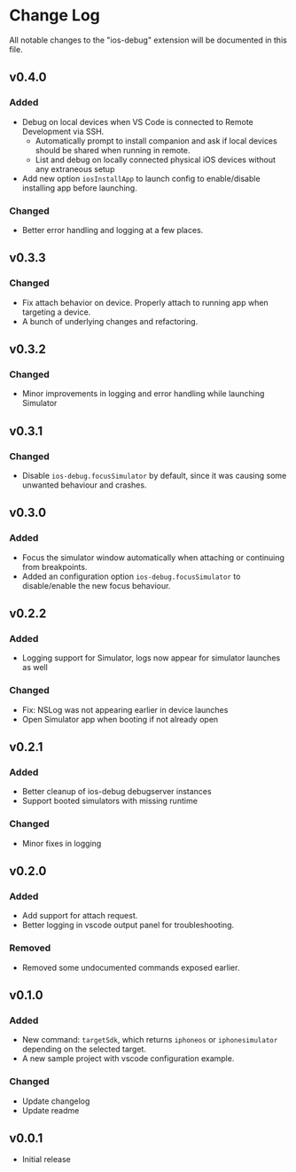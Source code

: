 # Change Log

All notable changes to the "ios-debug" extension will be documented in this file.

## v0.4.0
### Added
- Debug on local devices when VS Code is connected to Remote Development via SSH.
  - Automatically prompt to install companion and ask if local devices should be shared when running in remote.
  - List and debug on locally connected physical iOS devices without any extraneous setup
- Add new option `iosInstallApp` to launch config to enable/disable installing app before launching.

### Changed
- Better error handling and logging at a few places.

## v0.3.3
### Changed
- Fix attach behavior on device. Properly attach to running app when targeting a device.
- A bunch of underlying changes and refactoring.

## v0.3.2
### Changed
- Minor improvements in logging and error handling while launching Simulator

## v0.3.1
### Changed
- Disable `ios-debug.focusSimulator` by default, since it was causing some unwanted behaviour and crashes.

## v0.3.0
### Added
- Focus the simulator window automatically when attaching or continuing from breakpoints.
- Added an configuration option `ios-debug.focusSimulator` to disable/enable the new focus behaviour. 

## v0.2.2
### Added
- Logging support for Simulator, logs now appear for simulator launches as well

### Changed
- Fix: NSLog was not appearing earlier in device launches
- Open Simulator app when booting if not already open


## v0.2.1
### Added
- Better cleanup of ios-debug debugserver instances
- Support booted simulators with missing runtime

### Changed
- Minor fixes in logging


## v0.2.0
### Added
- Add support for attach request.
- Better logging in vscode output panel for troubleshooting.

### Removed
- Removed some undocumented commands exposed earlier.


## v0.1.0
### Added
- New command: `targetSdk`, which returns `iphoneos` or `iphonesimulator` depending on the selected target.
- A new sample project with vscode configuration example.

### Changed
- Update changelog
- Update readme


## v0.0.1
- Initial release